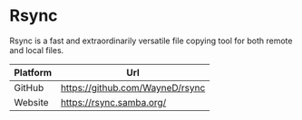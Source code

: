 # Rsync

Rsync is a fast and extraordinarily versatile file copying tool for both remote and local files.

| Platform | Url                                                              |
|----------|------------------------------------------------------------------|
| GitHub   | https://github.com/WayneD/rsync                                  |
| Website  | https://rsync.samba.org/                                         |
